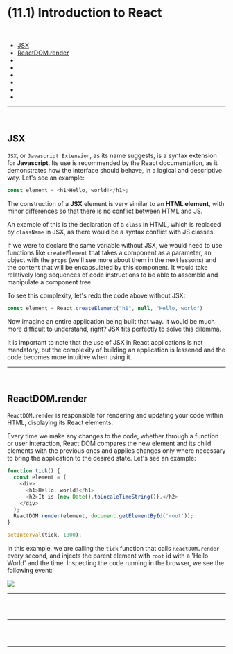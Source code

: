 # (11.1) Introduction to React

<br>

- [JSX]()
- [ReactDOM.render]()
- []()
- []()
- []()
- []()
- []()
- []()

<hr>
<br>

## JSX
`JSX`, or `Javascript Extension`, as its name suggests, is a syntax extension for **Javascript**. Its use is recommended by the React documentation, as it demonstrates how the interface should behave, in a logical and descriptive way.
Let's see an example:

```js
const element = <h1>Hello, world!</h1>;
```

The construction of a **JSX** element is very similar to an **HTML element**, with minor differences so that there is no conflict between HTML and JS.

An example of this is the declaration of a `class` in HTML, which is replaced by `className` in JSX, as there would be a syntax conflict with JS classes.

If we were to declare the same variable without JSX, we would need to use functions like `createElement` that takes a component as a parameter, an object with the `props` (we'll see more about them in the next lessons) and the content that will be encapsulated by this component. It would take relatively long sequences of code instructions to be able to assemble and manipulate a component tree.

To see this complexity, let's redo the code above without JSX:

```js
const element = React.createElement("h1", null, "Hello, world")
```

Now imagine an entire application being built that way. It would be much more difficult to understand, right? JSX fits perfectly to solve this dilemma.

It is important to note that the use of JSX in React applications is not mandatory, but the complexity of building an application is lessened and the code becomes more intuitive when using it.

<hr>
<br>

## ReactDOM.render
`ReactDOM.render` is responsible for rendering and updating your code within HTML, displaying its React elements.

Every time we make any changes to the code, whether through a function or user interaction, React DOM compares the new element and its child elements with the previous ones and applies changes only where necessary to bring the application to the desired state. Let's see an example:

```js
function tick() {
  const element = (
    <div>
      <h1>Hello, world!</h1>
      <h2>It is {new Date().toLocaleTimeString()}.</h2>
    </div>
  );
  ReactDOM.render(element, document.getElementById('root'));
}

setInterval(tick, 1000);
```

In this example, we are calling the `tick` function that calls `ReactDOM.render` every second, and injects the parent element with `root` id with a 'Hello World' and the time. Inspecting the code running in the browser, we see the following event:

<img src="https://course.betrybe.com//front-end/react/introduction/ReactDOM.gif">

<hr>
<br>

##

<hr>
<br>

## 

<hr>
<br>

##
